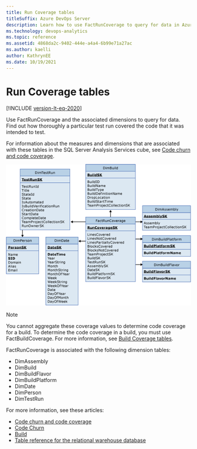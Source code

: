 ```yaml
---
title: Run Coverage tables 
titleSuffix: Azure DevOps Server
description: Learn how to use FactRunCoverage to query for data in Azure DevOps Server.
ms.technology: devops-analytics
ms.topic: reference
ms.assetid: 4868da2c-9402-444e-a4a4-6b99e71a27ac
ms.author: kaelli
author: KathrynEE
ms.date: 10/19/2021
---
```



# Run Coverage tables

[!INCLUDE [version-lt-eq-2020](../../includes/version-lt-eq-2020.md)]

Use FactRunCoverage and the associated dimensions to query for data. Find out how thoroughly a particular test run covered the code that it was intended to test.

For information about the measures and dimensions that are associated with these tables in the SQL Server Analysis Services cube, see [Code churn and code coverage](perspective-code-analyze-report-code-churn-coverage.md).  
  
![Fact Table for Run Coverage](media/teamproj_factruncoverage.png "TeamProj_FactRunCoverage")  
  
> [!NOTE]
>  You cannot aggregate these coverage values to determine code coverage for a build. To determine the code coverage in a build, you must use FactBuildCoverage. For more information, see [Build Coverage tables](table-reference-build-coverage.md).  
  
FactRunCoverage is associated with the following dimension tables:
  
- DimAssembly
- DimBuild
- DimBuildFlavor
- DimBuildPlatform
- DimDate  
- DimPerson
- DimTestRun
  
For more information, see these articles:
- [Code churn and code coverage](perspective-code-analyze-report-code-churn-coverage.md)   
- [Code Churn](/previous-versions/azure/devops/report/excel/code-coverage-excel-report)  
- [Build](/visualstudio/ide/walkthrough-building-an-application)   
- [Table reference for the relational warehouse database](table-reference-relational-warehouse-database.md)
